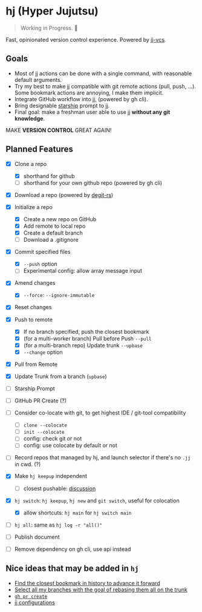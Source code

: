 # hj (Hyper Jujutsu)

> Working in Progress. 🚧

Fast, opinionated version control experience. Powered by [jj-vcs](https://github.com/jj-vcs/jj).

## Goals

- Most of jj actions can be done with a single command, with reasonable default arguments.
- Try my best to make jj compatible with git remote actions (pull, push, ...). Some bookmark actions are annoying, I make them implicit.
- Integrate GitHub workflow into jj, (powered by gh cli).
- Bring designable [starship](https://starship.rs/) prompt to jj.
- Final goal: make a freshman user able to use jj **without any git knowledge**.

MAKE **VERSION CONTROL** GREAT AGAIN!

## Planned Features
- [x] Clone a repo
  - [x] shorthand for github
  - [ ] shorthand for your own github repo (powered by gh cli)
- [x] Download a repo (powered by [degit-rs](https://github.com/psnszsn/degit-rs))
- [x] Initialize a repo
  - [x] Create a new repo on GitHub
  - [x] Add remote to local repo
  - [x] Create a default branch
  - [ ] Download a .gitignore
- [x] Commit specified files
  - [x] `--push` option
  - [ ] Experimental config: allow array message input
- [x] Amend changes
  - [x] `--force`: `--ignore-immutable`
- [x] Reset changes
- [x] Push to remote
  - [x] If no branch specified, push the closest bookmark
  - [x] (for a multi-worker branch) Pull before Push `--pull`
  - [x] (for a multi-branch repo) Update trunk `--upbase`
  - [x] `--change` option
- [x] Pull from Remote
- [x] Update Trunk from a branch (`upbase`)
- [ ] Starship Prompt
- [ ] GitHub PR Create (?)
- [ ] Consider co-locate with git, to get highest IDE / git-tool compatibility
  - [ ] `clone --colocate`
  - [ ] `init --colocate`
  - [ ] config: check git or not
  - [ ] config: use colocate by default or not
- [ ] Record repos that managed by hj, and launch selector if there's no `.jj` in cwd. (?)
- [x] Make `hj keepup` independent
  - [ ] closest pushable: [discussion](https://github.com/jj-vcs/jj/discussions/5568#discussioncomment-13007551) 
- [x] `hj switch`: `hj keepup`, `hj new` and `git switch`, useful for colocation
  - [x] allow shortcuts: `hj main` for `hj switch main`
- [ ] `hj all`: same as `hj log -r "all()"`
- [ ] Publish document

- [ ] Remove dependency on gh cli, use api instead

## Nice ideas that may be added in `hj`

- [Find the closest bookmark in history to advance it forward](https://github.com/jj-vcs/jj/discussions/5568)
- [Select all my branches with the goal of rebasing them all on the trunk](https://github.com/jj-vcs/jj/discussions/4974)
- [`gh pr create`](https://github.com/jj-vcs/jj/discussions/6279)
- [jj configurations](https://github.com/jj-vcs/jj/discussions/5812)

